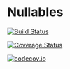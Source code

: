 # Nullables

[![Build Status](https://travis-ci.org/nalimilan/Nullables.jl.svg?branch=master)](https://travis-ci.org/nalimilan/Nullables.jl)

[![Coverage Status](https://coveralls.io/repos/nalimilan/Nullables.jl/badge.svg?branch=master&service=github)](https://coveralls.io/github/nalimilan/Nullables.jl?branch=master)

[![codecov.io](http://codecov.io/github/nalimilan/Nullables.jl/coverage.svg?branch=master)](http://codecov.io/github/nalimilan/Nullables.jl?branch=master)
